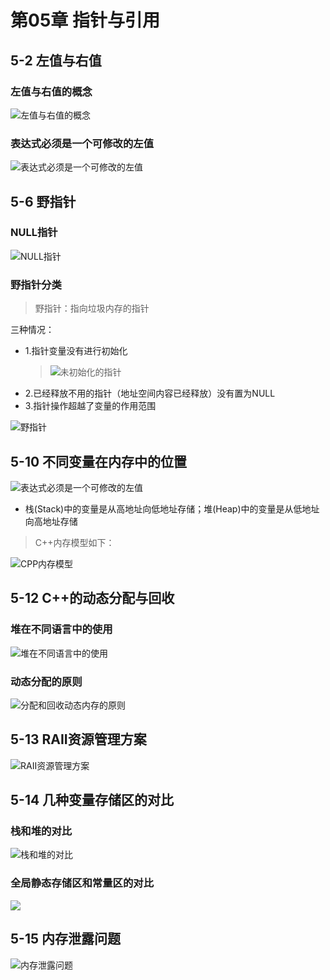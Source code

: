 # 第05章 指针与引用

## 5-2 左值与右值

### 左值与右值的概念
![左值与右值的概念](images/左值与右值的概念.jpg)

### 表达式必须是一个可修改的左值
![表达式必须是一个可修改的左值](images/表达式必须是一个可修改的左值.jpg)

## 5-6 野指针

### NULL指针
![NULL指针](images/NULL指针.jpg)

### 野指针分类
> 野指针：指向垃圾内存的指针

三种情况：
+ 1.指针变量没有进行初始化
  > ![未初始化的指针](images/未初始化的指针.jpg)
+ 2.已经释放不用的指针（地址空间内容已经释放）没有置为NULL
+ 3.指针操作超越了变量的作用范围

![野指针](images/野指针.jpg)

## 5-10 不同变量在内存中的位置
![表达式必须是一个可修改的左值](images/不同变量在内存中的位置.jpg)

+ 栈(Stack)中的变量是从高地址向低地址存储；堆(Heap)中的变量是从低地址向高地址存储

> C++内存模型如下：

![CPP内存模型](images/CPP内存模型.jpg)

## 5-12 C++的动态分配与回收
### 堆在不同语言中的使用
![堆在不同语言中的使用](images/堆在不同语言中的使用.jpg)

### 动态分配的原则
![分配和回收动态内存的原则](images/分配和回收动态内存的原则.jpg)

## 5-13 RAII资源管理方案
![RAII资源管理方案](images/RAII资源管理方案.jpg)

## 5-14 几种变量存储区的对比
### 栈和堆的对比
![栈和堆的对比](images/栈和堆的对比.jpg)

### 全局静态存储区和常量区的对比
![](images/全局静态存储区和常量区的对比.png)

## 5-15 内存泄露问题
![内存泄露问题](images/内存泄露问题.jpg)

